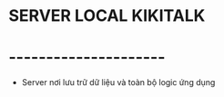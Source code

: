 # SERVER LOCAL KIKITALK
# ---------------------
-   Server nơi lưu trữ dữ liệu và toàn bộ logic ứng dụng